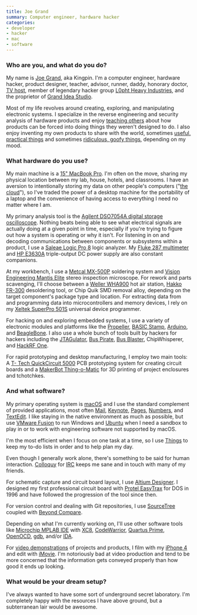 ```yaml
---
title: Joe Grand
summary: Computer engineer, hardware hacker
categories:
- developer
- hacker
- mac
- software
---
```


### Who are you, and what do you do?

My name is [Joe Grand](https://twitter.com/joegrand "Joe's Twitter account."), aka Kingpin. I'm a computer engineer, hardware hacker, product designer, teacher, advisor, runner, daddy, honorary doctor, [TV host](https://en.wikipedia.org/wiki/Prototype_This! "The Wikipedia entry for Prototype This!, a tv show."), member of legendary hacker group [L0pht Heavy Industries](https://en.wikipedia.org/wiki/L0pht "The Wikipedia entry for the hacking group L0pht."), and the proprietor of [Grand Idea Studio](http://www.grandideastudio.com/ "Joe's hardware company.").

Most of my life revolves around creating, exploring, and manipulating electronic systems. I specialize in the reverse engineering and security analysis of hardware products and enjoy [teaching others](http://www.grandideastudio.com/hardware-hacking-training/ "Joe's hardware hacking courses.") about how products can be forced into doing things they weren't designed to do. I also enjoy inventing my own products to share with the world, sometimes [useful, practical things](http://www.grandideastudio.com/portfolio/do-it-yourself/ "A list of Joe's DIY hardware projects.") and sometimes [ridiculous, goofy things](http://www.grandideastudio.com/portfolio/miscellany/ "A list of Joe's sillier projects."), depending on my mood.

### What hardware do you use?

My main machine is a [15" MacBook Pro][macbook-pro]. I'm often on the move, sharing my physical location between my lab, house, hotels, and classrooms. I have an aversion to intentionally storing my data on other people's computers ("[the cloud](https://www.xkcd.com/1506/ "An XKCD comic about cloud storage.")"), so I've traded the power of a desktop machine for the portability of a laptop and the convenience of having access to everything I need no matter where I am.

My primary analysis tool is the [Agilent DSO7054A digital storage oscilloscope][dso7054a]. Nothing beats being able to see what electrical signals are actually doing at a given point in time, especially if you're trying to figure out how a system is operating or why it isn't. For listening in on and decoding communications between components or subsystems within a product, I use a [Saleae Logic Pro 8][logic-pro-8] logic analyzer. My [Fluke 287 multimeter][287] and [HP E3630A][e3630a] triple-output DC power supply are also constant companions.

At my workbench, I use a [Metcal MX-500P][mx-500p] soldering system and [Vision Engineering Mantis Elite][mantis-elite] stereo inspection microscope. For rework and parts scavenging, I'll choose between a [Weller WHA900][wha900] hot air station, [Hakko FR-300][fr-300] desoldering tool, or Chip Quik SMD removal alloy, depending on the target component's package type and location. For extracting data from and programming data into microcontrollers and memory devices, I rely on my [Xeltek SuperPro 501S][superpro-501s] universal device programmer.

For hacking on and exploring embedded systems, I use a variety of electronic modules and platforms like the [Propeller][], [BASIC Stamp][basic-stamp], [Arduino][], and [BeagleBone][beagleboard]. I also use a whole bunch of tools built by hackers for hackers including the [JTAGulator][], [Bus Pirate][bus-pirate], [Bus Blaster][bus-blaster], ChipWhisperer, and [HackRF One][hackrf-one].

For rapid prototyping and desktop manufacturing, I employ two main tools: A [T- Tech QuickCircuit 5000][qc-5000] PCB prototyping system for creating circuit boards and a [MakerBot Thing-o-Matic][thing-o-matic] for 3D printing of project enclosures and tchotchkes.

### And what software?

My primary operating system is [macOS][] and I use the standard complement of provided applications, most often [Mail][], [Keynote][], [Pages][], [Numbers][], and [TextEdit][]. I like staying in the native environment as much as possible, but use [VMware Fusion][vmware-fusion] to run Windows and [Ubuntu][] when I need a sandbox to play in or to work with engineering software not supported by macOS.

I'm the most efficient when I focus on one task at a time, so I use [Things][] to keep my to-do lists in order and to help plan my day.

Even though I generally work alone, there's something to be said for human interaction. [Colloquy][] for [IRC](https://xkcd.com/1782/ "An XKCD comic about team chat.") keeps me sane and in touch with many of my friends.

For schematic capture and circuit board layout, I use [Altium Designer][altium-designer]. I designed my first professional circuit board with [Protel EasyTrax][easytrax] for DOS in 1996 and have followed the progression of the tool since then.

For version control and dealing with Git repositories, I use [SourceTree][] coupled with [Beyond Compare][beyond-compare].

Depending on what I'm currently working on, I'll use other software tools like [Microchip MPLAB IDE][mplab-ide] with [XC8][], [CodeWarrior][], [Quartus Prime][quartus-prime], [OpenOCD][], [gdb][], and/or [IDA][].

For [video demonstrations](https://www.youtube.com/user/kingpinempire "Joe's videos on YouTube.") of projects and products, I film with my [iPhone 4][iphone-4] and edit with [iMovie][]. I'm notoriously bad at video production and tend to be more concerned that the information gets conveyed properly than how good it ends up looking.

### What would be your dream setup?

I've always wanted to have some sort of underground secret laboratory. I'm completely happy with the resources I have above ground, but a subterranean lair would be awesome.

[287]: http://en-us.fluke.com/products/digital-multimeters/fluke-287-digital-multimeter.html "A digital multimeter."
[iphone-4]: https://en.wikipedia.org/wiki/IPhone_4 "A smartphone."
[gdb]: http://www.gnu.org/software/gdb/ "A code debugger."
[thing-o-matic]: https://www.makerbot.com/blog/2010/09/25/announcing-makerbots-new-3d-printer-the-thing-o-matic/ "A 3D printer."
[superpro-501s]: http://www.xeltek.com/refurbished-programmers/superpro-501s-universal-ic-chip-device-programmer-clone-en/ "A chip device programmer."
[arduino]: http://arduino.cc/ "Open-source prototyping hardware."
[fr-300]: https://www.hakko.com/english/products/hakko_fr300.html "A desoldering tool."
[hackrf-one]: https://greatscottgadgets.com/hackrf/ "An RF debugging tool."
[mx-500p]: http://www.okinternational.com/hand-soldering-systems/id-MX-500P/MX-500P_Power_Supply "A soldering system."
[macbook-pro]: https://www.apple.com/macbook-pro/ "A laptop."
[mantis-elite]: http://www.visioneng.us/products/stereo-microscopes/mantis-elite-3d-eyepieceless-inspection-microscope "A stereo microscope."
[jtagulator]: http://www.grandideastudio.com/jtagulator/ "An on-chip debugger."
[dso7054a]: http://www.keysight.com/en/pd-1293636-pn-DSO7054A/oscilloscope-500-mhz-4-analog-channels "A 500MHz oscilloscope."
[qc-5000]: http://t-techtools.com/store/index.php?main_page=product_info&cPath=27&products_id=287 "A circuit board printer."
[e3630a]: http://www.keysight.com/en/pd-836823-pn-E3630A/35-w-triple-output-6v-25a-20v-05a "A DC power supply."
[basic-stamp]: https://www.parallax.com/microcontrollers/basic-stamp "A hackable microcontroller."
[bus-blaster]: http://dangerousprototypes.com/docs/Bus_Blaster "A circuit board debugging tool."
[beagleboard]: http://beagleboard.org/ "An open development hardware board."
[bus-pirate]: http://dangerousprototypes.com/docs/Bus_Pirate "An open source multi-tool."
[logic-pro-8]: https://www.saleae.com/ "A logic analyser."
[propeller]: https://www.parallax.com/catalog/microcontrollers/propeller "A chip for rapid embedded development."
[wha900]: http://www.weller-toolsus.com/weller-wha900-station-hot-air-w-pump-650w-120v.html "A hot air station."
[ubuntu]: https://www.ubuntu.com/ "A Unix distribution."
[imovie]: https://www.apple.com/imovie/ "A Mac OS X video editor, included in iLife."
[ida]: https://www.hex-rays.com/ "Interactive disassembler software."
[numbers]: https://www.apple.com/numbers/ "A spreadsheet application for the Mac."
[things]: https://culturedcode.com/things/ "A task management application for the Mac."
[textedit]: https://support.apple.com/en-us/HT2523 "A text editor included with Mac OS X."
[sourcetree]: https://www.sourcetreeapp.com/ "A Mac GUI client for Git, Subversion and Mercurial."
[altium-designer]: http://www.altium.com/altium-designer/overview "PCB/schematic capture design software."
[openocd]: http://openocd.org/ "Open-source software for on-chip debugging."
[mail]: https://en.wikipedia.org/wiki/Mail_(application) "The default Mac OS X mail client."
[mplab-ide]: http://www.microchip.com/stellent/idcplg?IdcService=SS_GET_PAGE&nodeId=1406&dDocName=en019469 "A development environment for microprocessors."
[macos]: https://en.wikipedia.org/wiki/MacOS "An operating system for Mac hardware."
[codewarrior]: https://en.wikipedia.org/wiki/CodeWarrior "A development IDE primarily for embedded systems."
[colloquy]: http://colloquy.info/ "An IRC client for the Mac."
[vmware-fusion]: https://www.vmware.com/products/fusion.html "A PC emulator for the Mac."
[quartus-prime]: https://www.altera.com/products/design-software/fpga-design/quartus-prime/overview.html "Circuit board design software."
[xc8]: https://www.microchip.com/mplab/compilers "A compiler for 8-bit microchips."
[easytrax]: http://www.lupinesystems.com/easytrax/ "CAD software for designing circuit boards."
[beyond-compare]: http://www.scootersoftware.com/features.php "File and folder comparison and syncing software for Windows."
[keynote]: https://www.apple.com/keynote/ "Presentation software for the Mac."
[pages]: https://www.apple.com/pages/ "A Mac word processor and layout tool from Apple."
